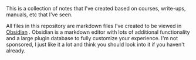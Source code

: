 This is a collection of notes that I've created based on courses, write-ups, manuals, etc that I've seen. 

All files in this repository are markdown files I've created to be viewed in [Obsidian](https://obsidian.md/) . Obsidian is a markdown editor with lots of additional functionality and a large plugin database to fully customize your experience. I'm not sponsored, I just like it a lot and think you should look into it if you haven't already.